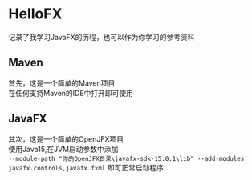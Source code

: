 # HelloFX
记录了我学习JavaFX的历程，也可以作为你学习的参考资料

## Maven
首先，这是一个简单的Maven项目  
在任何支持Maven的IDE中打开即可使用

## JavaFX
其次，这是一个简单的OpenJFX项目  
使用Java15,在JVM启动参数中添加  
` --module-path "你的OpenJFX目录\javafx-sdk-15.0.1\lib" --add-modules javafx.controls,javafx.fxml `
即可正常启动程序
